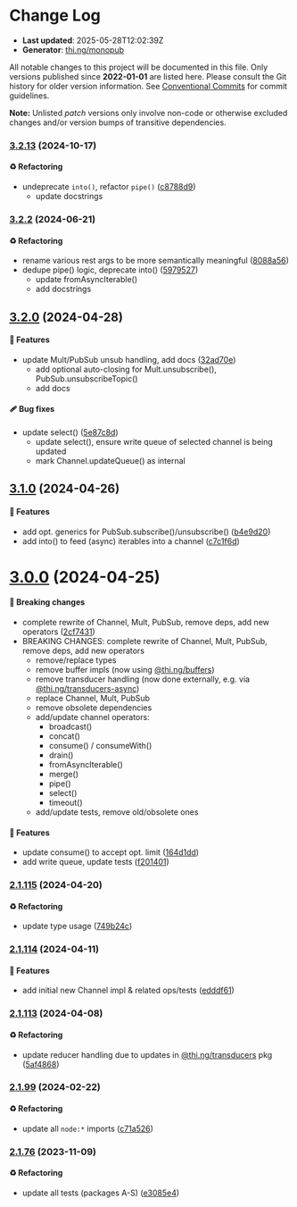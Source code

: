 # Change Log

- **Last updated**: 2025-05-28T12:02:39Z
- **Generator**: [thi.ng/monopub](https://thi.ng/monopub)

All notable changes to this project will be documented in this file.
Only versions published since **2022-01-01** are listed here.
Please consult the Git history for older version information.
See [Conventional Commits](https://conventionalcommits.org/) for commit guidelines.

**Note:** Unlisted _patch_ versions only involve non-code or otherwise excluded changes
and/or version bumps of transitive dependencies.

### [3.2.13](https://github.com/thi-ng/umbrella/tree/@thi.ng/csp@3.2.13) (2024-10-17)

#### ♻️ Refactoring

- undeprecate `into()`, refactor `pipe()` ([c8788d9](https://github.com/thi-ng/umbrella/commit/c8788d9))
  - update docstrings

### [3.2.2](https://github.com/thi-ng/umbrella/tree/@thi.ng/csp@3.2.2) (2024-06-21)

#### ♻️ Refactoring

- rename various rest args to be more semantically meaningful ([8088a56](https://github.com/thi-ng/umbrella/commit/8088a56))
- dedupe pipe() logic, deprecate into() ([5979527](https://github.com/thi-ng/umbrella/commit/5979527))
  - update fromAsyncIterable()
  - add docstrings

## [3.2.0](https://github.com/thi-ng/umbrella/tree/@thi.ng/csp@3.2.0) (2024-04-28)

#### 🚀 Features

- update Mult/PubSub unsub handling, add docs ([32ad70e](https://github.com/thi-ng/umbrella/commit/32ad70e))
  - add optional auto-closing for Mult.unsubscribe(), PubSub.unsubscribeTopic()
  - add docs

#### 🩹 Bug fixes

- update select() ([5e87c8d](https://github.com/thi-ng/umbrella/commit/5e87c8d))
  - update select(), ensure write queue of selected channel is being updated
  - mark Channel.updateQueue() as internal

## [3.1.0](https://github.com/thi-ng/umbrella/tree/@thi.ng/csp@3.1.0) (2024-04-26)

#### 🚀 Features

- add opt. generics for PubSub.subscribe()/unsubscribe() ([b4e9d20](https://github.com/thi-ng/umbrella/commit/b4e9d20))
- add into() to feed (async) iterables into a channel ([c7c1f6d](https://github.com/thi-ng/umbrella/commit/c7c1f6d))

# [3.0.0](https://github.com/thi-ng/umbrella/tree/@thi.ng/csp@3.0.0) (2024-04-25)

#### 🛑 Breaking changes

- complete rewrite of Channel, Mult, PubSub, remove deps, add new operators ([2cf7431](https://github.com/thi-ng/umbrella/commit/2cf7431))
- BREAKING CHANGES: complete rewrite of Channel, Mult, PubSub, remove deps, add new operators
  - remove/replace types
  - remove buffer impls (now using [@thi.ng/buffers](https://github.com/thi-ng/umbrella/tree/main/packages/buffers))
  - remove transducer handling (now done externally, e.g. via [@thi.ng/transducers-async](https://github.com/thi-ng/umbrella/tree/main/packages/transducers-async))
  - replace Channel, Mult, PubSub
  - remove obsolete dependencies
  - add/update channel operators:
    - broadcast()
    - concat()
    - consume() / consumeWith()
    - drain()
    - fromAsyncIterable()
    - merge()
    - pipe()
    - select()
    - timeout()
  - add/update tests, remove old/obsolete ones

#### 🚀 Features

- update consume() to accept opt. limit ([164d1dd](https://github.com/thi-ng/umbrella/commit/164d1dd))
- add write queue, update tests ([f201401](https://github.com/thi-ng/umbrella/commit/f201401))

### [2.1.115](https://github.com/thi-ng/umbrella/tree/@thi.ng/csp@2.1.115) (2024-04-20)

#### ♻️ Refactoring

- update type usage ([749b24c](https://github.com/thi-ng/umbrella/commit/749b24c))

### [2.1.114](https://github.com/thi-ng/umbrella/tree/@thi.ng/csp@2.1.114) (2024-04-11)

#### 🚀 Features

- add initial new Channel impl & related ops/tests ([edddf61](https://github.com/thi-ng/umbrella/commit/edddf61))

### [2.1.113](https://github.com/thi-ng/umbrella/tree/@thi.ng/csp@2.1.113) (2024-04-08)

#### ♻️ Refactoring

- update reducer handling due to updates in [@thi.ng/transducers](https://github.com/thi-ng/umbrella/tree/main/packages/transducers) pkg ([5af4868](https://github.com/thi-ng/umbrella/commit/5af4868))

### [2.1.99](https://github.com/thi-ng/umbrella/tree/@thi.ng/csp@2.1.99) (2024-02-22)

#### ♻️ Refactoring

- update all `node:*` imports ([c71a526](https://github.com/thi-ng/umbrella/commit/c71a526))

### [2.1.76](https://github.com/thi-ng/umbrella/tree/@thi.ng/csp@2.1.76) (2023-11-09)

#### ♻️ Refactoring

- update all tests (packages A-S) ([e3085e4](https://github.com/thi-ng/umbrella/commit/e3085e4))
